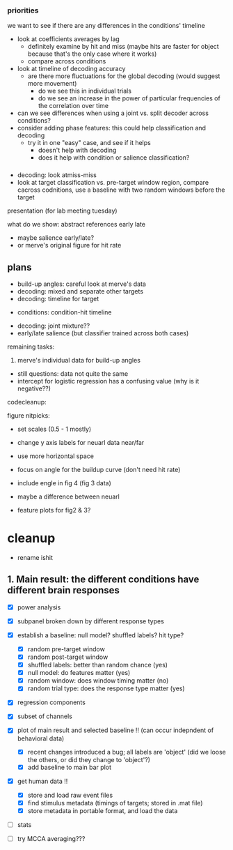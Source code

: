 ### priorities

we want to see if there are any differences in the conditions' timeline
- look at coefficients averages by lag
    - definitely examine by hit and miss (maybe hits are faster for object because that's the only case where it works)
    - compare across conditions
- look at timeline of decoding accuracy
    - are there more fluctuations for the global decoding (would suggest more movement)
        - do we see this in individual trials
        - do we see an increase in the power of particular frequencies of the correlation
        over time
- can we see differences when using a joint vs. split decoder across conditions?
- consider adding phase features: this could help classification and decoding
    - try it in one "easy" case, and see if it helps
        - doesn't help with decoding
        - does it help with condition or salience classification?

###

- decoding: look atmiss-miss
- look at target classification vs. pre-target window region, compare cacross codnitions,
use a baseline with two random windows before the target

presentation (for lab meeting tuesday)

what do we show:
abstract references early late
- maybe salience early/late?
- or merve's original figure for hit rate

## plans

- build-up angles: careful look at merve's data
- decoding: mixed and separate other targets
- decoding: timeline for target
+ conditions: condition-hit timeline
- decoding: joint mixture??
- early/late salience (but classifier trained across both cases)

remaining tasks:

1. merve's individual data for build-up angles
- still questions: data not quite the same
- intercept for logistic regression has a confusing value (why is it negative??)

codecleanup:

figure nitpicks:
- set scales (0.5 - 1 mostly)
- change y axis labels for neuarl data near/far
- use more horizontal space
- focus on angle for the buildup curve (don't need hit rate)
- include engle in fig 4 (fig 3 data)
- maybe a difference between neuarl

- feature plots for fig2 & 3?

# cleanup

- rename ishit

## 1. Main result: the different conditions have different brain responses

- [X] power analysis
- [X] subpanel broken down by different response types
- [X] establish a baseline: null model? shuffled labels? hit type?
    - [X] random pre-target window
    - [X] random post-target window
    - [X] shuffled labels: better than random chance (yes)
    - [X] null model: do features matter (yes)
    - [X] random window: does window timing matter (no)
    - [X] random trial type: does the response type matter (yes)
- [X] regression components
- [X] subset of channels
- [x] plot of main result and selected baseline !! (can occur indepndent of behavioral data)
    - [X] recent changes introduced a bug; all labels are 'object' (did we loose the others, or did they change to 'object'?)
    - [x] add baseline to main bar plot
- [x] get human data !!
    - [X] store and load raw event files
    - [x] find stimulus metadata (timings of targets; stored in .mat file)
    - [x] store metadata in portable format, and load the data
- [ ] stats
- [ ] try MCCA averaging???

